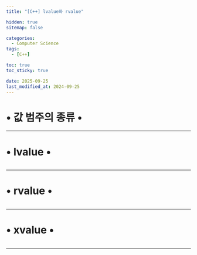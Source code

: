 ```yaml
---
title: "[C++] lvalue와 rvalue"

hidden: true
sitemap: false

categories:
  - Computer Science
tags:
  - [C++]

toc: true
toc_sticky: true

date: 2025-09-25
last_modified_at: 2024-09-25
---
```



# • 값 범주의 종류 •


---


# • lvalue •
```cpp
```

---


# • rvalue •
```cpp
```


---


# • xvalue •
```cpp
```


---


<!--
- 값 범주의 종류
	- 도식
  - lvalue
  - rvalue
  - xvalue

- 생성과 대입
  - 이동 생성
  - 복사 생성
  - 이동 대입
  - 복사 대입
	- trivial type

- i++, ++i
  - i++ (어셈블리 포함)
  - ++i (어셈블리 포함)
  - i++는 임시 공간이 생긴다? 레지스터 vs 메모리
	
https://blog.naver.com/luku756/221808884092
-->